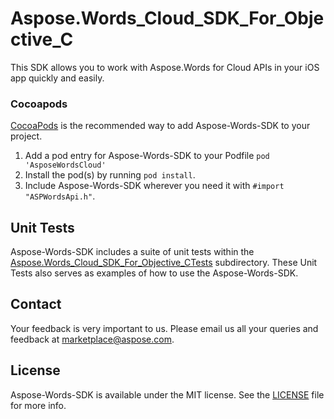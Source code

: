 # Aspose.Words_Cloud_SDK_For_Objective_C
This SDK allows you to work with Aspose.Words for Cloud APIs in your iOS app quickly and easily.

### Cocoapods

[CocoaPods](http://cocoapods.org) is the recommended way to add Aspose-Words-SDK to your project.

1. Add a pod entry for Aspose-Words-SDK to your Podfile `pod 'AsposeWordsCloud'`
2. Install the pod(s) by running `pod install`.
3. Include Aspose-Words-SDK wherever you need it with `#import "ASPWordsApi.h"`.

## Unit Tests
Aspose-Words-SDK includes a suite of unit tests within the [Aspose.Words_Cloud_SDK_For_Objective_CTests](https://github.com/asposewords/Aspose_Words_Cloud/blob/master/SDKs/Aspose.Words_Cloud_SDK_for_ObjectiveC/Aspose.Words_Cloud_SDK_for_ObjectiveCTests/words/ASPWordsApiTestCase.m) subdirectory. These Unit Tests also serves as examples of how to use the Aspose-Words-SDK.

## Contact
Your feedback is very important to us. Please email us all your queries and feedback at marketplace@aspose.com.

## License
Aspose-Words-SDK is available under the MIT license. See the [LICENSE](https://github.com/asposewords/Aspose_Words_Cloud/blob/master/SDKs/Aspose.Words_Cloud_SDK_for_ObjectiveC/LICENSEc) file for more info.
